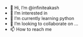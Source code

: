 - 👋 Hi, I’m @infiniteakash
- 👀 I’m interested in 
- 🌱 I’m currently learning python
- 💞️ I’m looking to collaborate on ...
- 📫 How to reach me 

<!---
infiniteakash/infiniteakash is a ✨ special ✨ repository because its `README.md` (this file) appears on your GitHub profile.
You can click the Preview link to take a look at your changes.
--->
